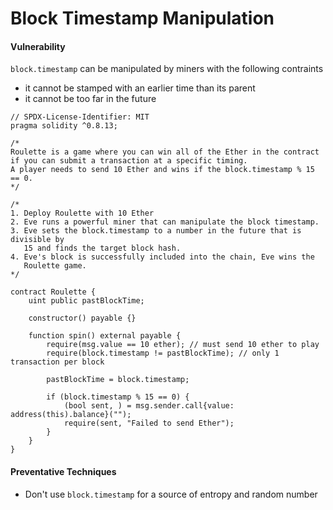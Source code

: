 # Block Timestamp Manipulation
#### Vulnerability
`block.timestamp` can be manipulated by miners with the following contraints
* it cannot be stamped with an earlier time than its parent
* it cannot be too far in the future
```
// SPDX-License-Identifier: MIT
pragma solidity ^0.8.13;

/*
Roulette is a game where you can win all of the Ether in the contract
if you can submit a transaction at a specific timing.
A player needs to send 10 Ether and wins if the block.timestamp % 15 == 0.
*/

/*
1. Deploy Roulette with 10 Ether
2. Eve runs a powerful miner that can manipulate the block timestamp.
3. Eve sets the block.timestamp to a number in the future that is divisible by
   15 and finds the target block hash.
4. Eve's block is successfully included into the chain, Eve wins the
   Roulette game.
*/

contract Roulette {
    uint public pastBlockTime;

    constructor() payable {}

    function spin() external payable {
        require(msg.value == 10 ether); // must send 10 ether to play
        require(block.timestamp != pastBlockTime); // only 1 transaction per block

        pastBlockTime = block.timestamp;

        if (block.timestamp % 15 == 0) {
            (bool sent, ) = msg.sender.call{value: address(this).balance}("");
            require(sent, "Failed to send Ether");
        }
    }
}
```
#### Preventative Techniques
* Don't use `block.timestamp` for a source of entropy and random number